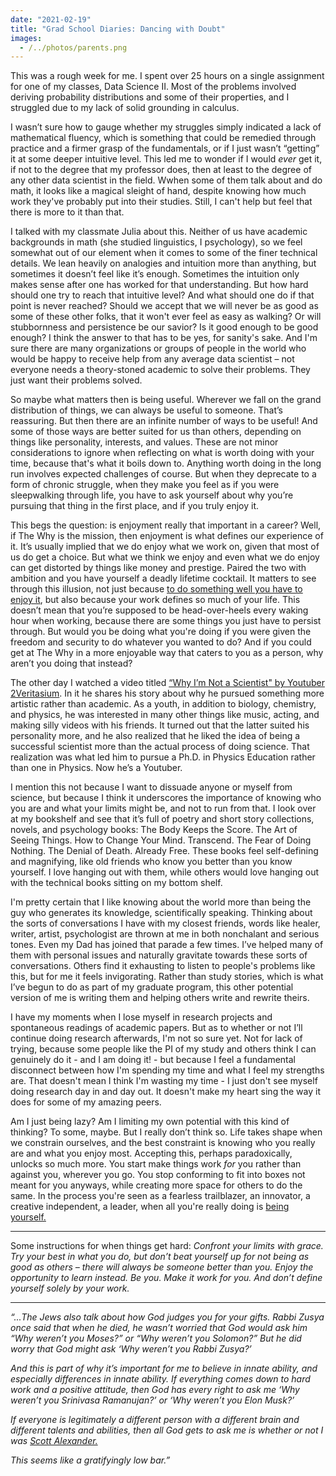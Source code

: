 ```yaml
---
date: "2021-02-19"
title: "Grad School Diaries: Dancing with Doubt"
images:
  - /../photos/parents.png
---
```


This was a rough week for me. I spent over 25 hours on a single assignment for one of my classes, Data Science II. Most of the problems involved deriving probability distributions and some of their properties, and I struggled due to my lack of solid grounding in calculus.

I wasn’t sure how to gauge whether my struggles simply indicated a lack of mathematical fluency, which is something that could be remedied through practice and a firmer grasp of the fundamentals, or if I just wasn’t “getting” it at some deeper intuitive level. This led me to wonder if I would _ever_ get it, if not to the degree that my professor does, then at least to the degree of any other data scientist in the field. Wwhen some of them talk about and do math, it looks like a magical sleight of hand, despite knowing how much work they've probably put into their studies. Still, I can't help but feel that there is more to it than that.

I talked with my classmate Julia about this. Neither of us have academic backgrounds in math (she studied linguistics, I psychology), so we feel somewhat out of our element when it comes to some of the finer technical details. We lean heavily on analogies and intuition more than anything, but sometimes it doesn’t feel like it’s enough. Sometimes the intuition only makes sense after one has worked for that understanding. But how hard should one try to reach that intuitive level? And what should one do if that point is never reached? Should we accept that we will never be as good as some of these other folks, that it won't ever feel as easy as walking? Or will stubbornness and persistence be our savior? Is it good enough to be good enough? I think the answer to that has to be yes, for sanity's sake. And I'm sure there are many organizations or groups of people in the world who would be happy to receive help from any average data scientist – not everyone needs a theory-stoned academic to solve their problems. They just want their problems solved.

So maybe what matters then is being useful. Wherever we fall on the grand distribution of things, we can always be useful to someone. That’s reassuring. But then there are an infinite number of ways to be useful! And some of those ways are better suited for us than others, depending on things like personality, interests, and values. These are not minor considerations to ignore when reflecting on what is worth doing with your time, because that's what it boils down to. Anything worth doing in the long run involves expected challenges of course. But when they deprecate to a form of chronic struggle, when they make you feel as if you were sleepwalking through life, you have to ask yourself about why you’re pursuing that thing in the first place, and if you truly enjoy it. 

This begs the question: is enjoyment really that important in a career? Well, if The Why is the mission, then enjoyment is what defines our experience of it. It’s usually implied that we do enjoy what we work on, given that most of us do get a choice. But what we think we enjoy and even what we do enjoy can get distorted by things like money and prestige. Paired the two with ambition and you have yourself a deadly lifetime cocktail. It matters to see through this illusion, not just because [to do something well you have to enjoy it](http://www.paulgraham.com/love.html), but also because your work defines so much of your life. This doesn’t mean that you’re supposed to be head-over-heels every waking hour when working, because there are some things you just have to persist through. But would you be doing what you're doing if you were given the freedom and security to do whatever you wanted to do? And if you could get at The Why in a more enjoyable way that caters to you as a person, why aren’t you doing that instead?

The other day I watched a video titled [“Why I’m Not a Scientist" by Youtuber 2Veritasium](https://www.youtube.com/watch?v=wZtmX1nPmoA&list=LL&index=30). In it he shares his story about why he pursued something more artistic rather than academic. As a youth, in addition to biology, chemistry, and physics, he was interested in many other things like music, acting, and making silly videos with his friends. It turned out that the latter suited his personality more, and he also realized that he liked the idea of being a successful scientist more than the actual process of doing science. That realization was what led him to pursue a Ph.D. in Physics Education rather than one in Physics. Now he’s a Youtuber.

I mention this not because I want to dissuade anyone or myself from science, but because I think it underscores the importance of knowing who you are and what your limits might be, and not to run from that. I look over at my bookshelf and see that it’s full of poetry and short story collections, novels, and psychology books: The Body Keeps the Score. The Art of Seeing Things. How to Change Your Mind. Transcend. The Fear of Doing Nothing. The Denial of Death. Already Free. These books feel self-defining and magnifying, like old friends who know you better than you know yourself. I love hanging out with them, while others would love hanging out with the technical books sitting on my bottom shelf. 

I'm pretty certain that I like knowing about the world more than being the guy who generates its knowledge, scientifically speaking. Thinking about the sorts of conversations I have with my closest friends, words like healer, writer, artist, psychologist are thrown at me in both nonchalant and serious tones. Even my Dad has joined that parade a few times. I’ve helped many of them with personal issues and naturally gravitate towards these sorts of conversations. Others find it exhausting to listen to people's problems like this, but for me it feels invigorating. Rather than study stories, which is what I’ve begun to do as part of my graduate program, this other potential version of me is writing them and helping others write and rewrite theirs. 

I have my moments when I lose myself in research projects and spontaneous readings of academic papers. But as to whether or not I’ll continue doing research afterwards, I'm not so sure yet. Not for lack of trying, because some people like the PI of my study and others think I can genuinely do it - and I am doing it! - but because I feel a fundamental disconnect between how I'm spending my time and what I feel my strengths are. That doesn't mean I think I'm wasting my time - I just don't see myself doing research day in and day out. It doesn't make my heart sing the way it does for some of my amazing peers.

Am I just being lazy? Am I limiting my own potential with this kind of thinking? To some, maybe. But I really don’t think so. Life takes shape when we constrain ourselves, and the best constraint is knowing who you really are and what you enjoy most. Accepting this, perhaps paradoxically, unlocks so much more. You start make things work _for_ you rather than against you, wherever you go. You stop conforming to fit into boxes not meant for you anyways, while creating more space for others to do the same. In the process you're seen as a fearless trailblazer, an innovator, a creative independent, a leader, when all you're really doing is [being yourself.](https://www.brainpickings.org/2017/09/25/e-e-cummings-advice/)

---

Some instructions for when things get hard: _Confront your limits with grace. Try your best in what you do, but don’t beat yourself up for not being as good as others – there will always be someone better than you. Enjoy the opportunity to learn instead. Be you. Make it work for you. And don’t define yourself solely by your work._

---

_“...The Jews also talk about how God judges you for your gifts. Rabbi Zusya once said that when he died, he wasn’t worried that God would ask him “Why weren’t you Moses?” or “Why weren’t you Solomon?” But he did worry that God might ask ‘Why weren’t you Rabbi Zusya?’_

_And this is part of why it’s important for me to believe in innate ability, and especially differences in innate ability. If everything comes down to hard work and a positive attitude, then God has every right to ask me ‘Why weren’t you Srinivasa Ramanujan?’ or ‘Why weren’t you Elon Musk?’_

_If everyone is legitimately a different person with a different brain and different talents and abilities, then all God gets to ask me is whether or not I was [Scott Alexander.](https://slatestarcodex.com/2015/01/31/the-parable-of-the-talents/)_

_This seems like a gratifyingly low bar.”_

